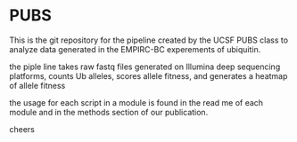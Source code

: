 # PUBS
This is the git repository for the pipeline created by the UCSF PUBS class to analyze data
generated in the EMPIRC-BC experements of ubiquitin.

the piple line takes raw fastq files generated on Illumina deep sequencing platforms, counts Ub alleles, scores allele fitness, and generates a heatmap of allele fitness

the usage for each script in a module is found in the read me of each module and in the methods section of our
publication.

cheers
